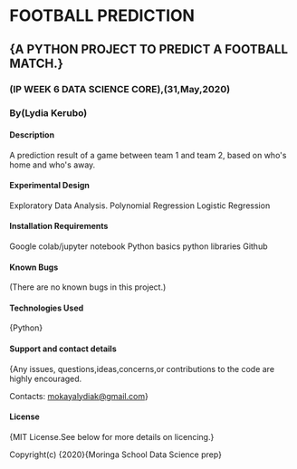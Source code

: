 # FOOTBALL PREDICTION
## {A PYTHON PROJECT TO PREDICT A FOOTBALL MATCH.}
### (IP WEEK 6 DATA SCIENCE CORE),(31,May,2020)
### By(Lydia Kerubo)
#### Description
A prediction result of a game between team 1 and team 2, based on who's home and who's away.
#### Experimental Design
Exploratory Data Analysis.
Polynomial Regression
Logistic Regression
#### Installation Requirements
Google colab/jupyter notebook
Python basics
python libraries
Github
#### Known Bugs
(There are no known bugs in this project.)

#### Technologies Used
{Python}

#### Support and contact details
{Any issues, questions,ideas,concerns,or contributions to the code are highly encouraged.

Contacts: mokayalydiak@gmail.com}

#### License
{MIT License.See below for more details on licencing.}

Copyright(c) {2020}{Moringa School Data Science prep}
